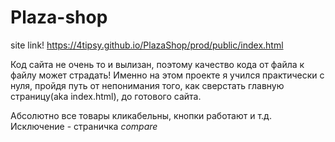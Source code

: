 # Plaza-shop


site link! https://4tipsy.github.io/PlazaShop/prod/public/index.html


Код сайта не очень то и вылизан, поэтому качество кода от файла к файлу может страдать!
Именно на этом проекте я учился практически с нуля, пройдя путь от непонимания того, как сверстать
главную страницу(aka index.html), до готового сайта.


Абсолютно все товары кликабельны, кнопки работают и т.д.
Исключение - страничка *compare* 
